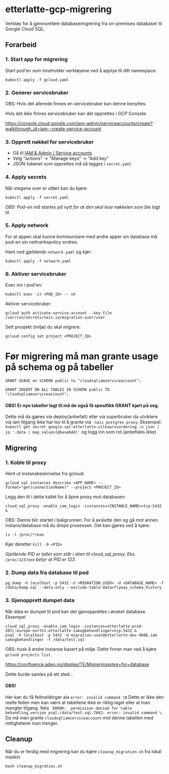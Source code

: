 # etterlatte-gcp-migrering

Verktøy for å gjennomføre databasemigrering fra on-premises databaser til Google Cloud SQL.

## Forarbeid

### 1. Start app for migrering

Start pod'en som inneholder verktøyene ved å applye til ditt namespace:
```
kubectl apply -f gcloud.yaml
```

### 2. Generer servicebruker

OBS: Hvis det allerede finnes en servicebruker kan denne benyttes.

Hvis det _ikke_ finnes servicebruker kan det opprettes i GCP Console:

https://console.cloud.google.com/iam-admin/serviceaccounts/create?walkthrough_id=iam--create-service-account

### 3. Opprett nøkkel for servicebruker

- Gå til [IAM & Admin / Service accounts](https://console.cloud.google.com/iam-admin/serviceaccounts)
- Velg "actions" -> "Manage keys" -> "Add key"
- JSON-tokenet som opprettes må så legges i `secret.yaml`


### 4. Apply secrets

Når stegene over er utført kan du kjøre:

```shell
kubectl apply -f secret.yaml
```

_OBS: Pod-en må startes på nytt for at den skal lese nøkkelen som ble lagt til._


### 5. Apply network

For at appen skal kunne kommunisere med andre apper sin database må pod-en sin nettverkspolicy endres.

Hent ned gjeldende `network.yaml` og kjør: 

```shell
kubectl apply -f network.yaml
```


### 6. Aktiver servicebruker

Exec inn i pod'en:
```
kubectl exec -it <POD_ID> -- sh
```

Aktiver servicebruker: 

```shell
gcloud auth activate-service-account --key-file /var/run/secrets/nais.io/migration-user/user
```

Sett prosjekt (miljø) du skal migrere:

```shell
gcloud config set project <PROJECT_ID>
```

# Før migrering må man grante usage på schema og på tabeller
```GRANT USAGE on SCHEMA public to "cloudsqliamserviceaccount";```

```GRANT INSERT ON ALL TABLES IN SCHEMA public TO "cloudsqliamserviceaccount"; ```

#### OBS! Er nye tabeller lagt til må de også få spesifikk GRANT kjørt på seg. 
Dette må da gjøres via deploy(anbefalt) eller via superbruker da utviklere via iam tilgang
ikke har lov til å grante via ` nais postgres proxy`.
Eksempel: 
`kubectl get secret google-sql-etterlatte-vilkaarsvurdering -o json | jq '.data | map_values(@base64d)'`
og logg inn som rot.(anbefales ikke)

## Migrering

### 1. Koble til proxy

Hent ut instansbeskrivelse fra gcloud:

```shell
gcloud sql instances describe <APP_NAME> --format="get(connectionName)" --project <PROJECT_ID>
```

Legg den til i dette kallet for å åpne proxy mot databasen:

```shell
cloud_sql_proxy -enable_iam_login -instances=<INSTANCE_NAME>=tcp:5432 &
```

OBS: Denne blir startet i bakgrunnen. For å avslutte den og gå mot annen instans/database må du drepe prosessen. 
Det kan gjøres ved å kjøre: 

```shell
ls -l /proc/*/exe
```

Kjør deretter `kill -9 <PID>`

_Gjeldende PID er tallet som står i stien til cloud_sql_proxy. Eks. `/proc/123/exe` betyr at PID er 123._

### 2. Dump data fra database til pod

```shell
pg_dump -h localhost -p 5432 -U <MIGRATION_USER> -d <DATABASE_NAME> -f /data/dump.sql --data-only --exclude-table-data=flyway_schema_history
```

### 3. Gjenopprett dumpet data

Når data er dumpet til pod kan det gjenopprettes i ønsket database.
Eksempel
```
cloud_sql_proxy -enable_iam_login -instances=etterlatte-prod-207c:europe-north1:etterlatte-sakogbehandlinger=tcp:5432 &
psql -h localhost -p 5432 -U migration-user@etterlatte-dev-9b0b.iam sakogbehandlinger -f /data/test.sql
```
OBS: husk å endre instanse basert på miljø.
Dette finner man ved å kjøre `gcloud projects list`.

https://confluence.adeo.no/display/TE/Migreringssteg+for+database

Dette burde samles på ett sted...

#### OBS!
Her kan du få feilmeldinger ala `error: invalid command \N`
Dette er ikke den reelle feilen men kan være at tabellene ikke er riktig laget
eller at man mangler tilgang. feks
` ERROR:  permission denied for table behandling_versjon
psql:/data/test.sql:7662: error: invalid command \.`
Da må man grante `cloudsqliamserviceaccount` mot denne tabellen med rettighetene man trenger.

## Cleanup

Når du er ferdig med migrering kan du kjøre `cleanup_migration.sh` fra lokal maskin

```shell
bash cleanup_migration.sh
```

